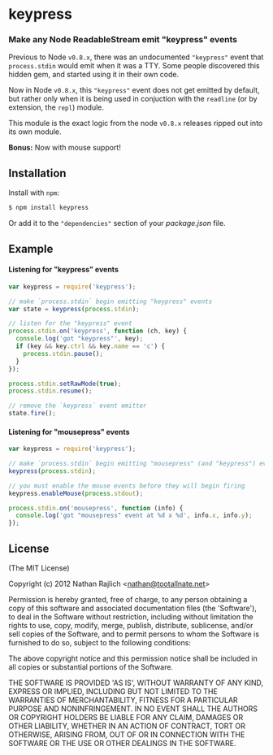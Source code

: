 keypress
========
### Make any Node ReadableStream emit "keypress" events


Previous to Node `v0.8.x`, there was an undocumented `"keypress"` event that
`process.stdin` would emit when it was a TTY. Some people discovered this hidden
gem, and started using it in their own code.

Now in Node `v0.8.x`, this `"keypress"` event does not get emitted by default,
but rather only when it is being used in conjuction with the `readline` (or by
extension, the `repl`) module.

This module is the exact logic from the node `v0.8.x` releases ripped out into its
own module.

__Bonus:__ Now with mouse support!

Installation
------------

Install with `npm`:

``` bash
$ npm install keypress
```

Or add it to the `"dependencies"` section of your _package.json_ file.


Example
-------

#### Listening for "keypress" events

``` js
var keypress = require('keypress');

// make `process.stdin` begin emitting "keypress" events
var state = keypress(process.stdin);

// listen for the "keypress" event
process.stdin.on('keypress', function (ch, key) {
  console.log('got "keypress"', key);
  if (key && key.ctrl && key.name == 'c') {
    process.stdin.pause();
  }
});

process.stdin.setRawMode(true);
process.stdin.resume();

// remove the `keypress` event emitter
state.fire();
```

#### Listening for "mousepress" events

``` js
var keypress = require('keypress');

// make `process.stdin` begin emitting "mousepress" (and "keypress") events
keypress(process.stdin);

// you must enable the mouse events before they will begin firing
keypress.enableMouse(process.stdout);

process.stdin.on('mousepress', function (info) {
  console.log('got "mousepress" event at %d x %d', info.x, info.y);
});
```


License
-------

(The MIT License)

Copyright (c) 2012 Nathan Rajlich &lt;nathan@tootallnate.net&gt;

Permission is hereby granted, free of charge, to any person obtaining
a copy of this software and associated documentation files (the
'Software'), to deal in the Software without restriction, including
without limitation the rights to use, copy, modify, merge, publish,
distribute, sublicense, and/or sell copies of the Software, and to
permit persons to whom the Software is furnished to do so, subject to
the following conditions:

The above copyright notice and this permission notice shall be
included in all copies or substantial portions of the Software.

THE SOFTWARE IS PROVIDED 'AS IS', WITHOUT WARRANTY OF ANY KIND,
EXPRESS OR IMPLIED, INCLUDING BUT NOT LIMITED TO THE WARRANTIES OF
MERCHANTABILITY, FITNESS FOR A PARTICULAR PURPOSE AND NONINFRINGEMENT.
IN NO EVENT SHALL THE AUTHORS OR COPYRIGHT HOLDERS BE LIABLE FOR ANY
CLAIM, DAMAGES OR OTHER LIABILITY, WHETHER IN AN ACTION OF CONTRACT,
TORT OR OTHERWISE, ARISING FROM, OUT OF OR IN CONNECTION WITH THE
SOFTWARE OR THE USE OR OTHER DEALINGS IN THE SOFTWARE.
